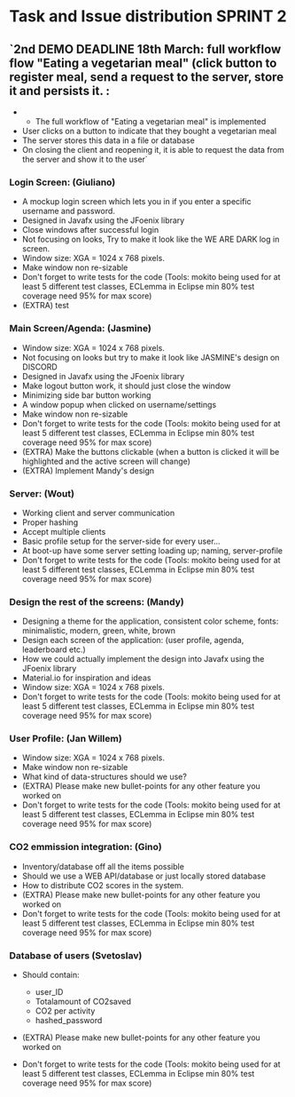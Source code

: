 # Task and Issue distribution SPRINT 2

## `2nd DEMO DEADLINE 18th March: full workflow flow "Eating a vegetarian meal" (click button to register meal, send a request to the server, store it and persists it. :
* * The full workflow of "Eating a vegetarian meal" is implemented
* User clicks on a button to indicate that they bought a vegetarian meal
* The server stores this data in a file or database
* On closing the client and reopening it, it is able to request the data from the server and show it to the user`

### Login Screen: (Giuliano)
* A mockup login screen which lets you in if you enter a specific username and password.
* Designed in Javafx using the JFoenix library
* Close windows after successful login
* Not focusing on looks,  Try to make it look like the WE ARE DARK log in screen.
* Window size: XGA = 1024 x 768 pixels.
* Make window non re-sizable
* Don't forget to write tests for the code (Tools: mokito being used for at least 5 different test classes, ECLemma in Eclipse min 80% test coverage need 95% for max score)
* (EXTRA) test

### Main Screen/Agenda: (Jasmine)
* Window size: XGA = 1024 x 768 pixels.
* Not focusing on looks but try to make it look like JASMINE's design on DISCORD
* Designed in Javafx using the JFoenix library
* Make logout button work, it should just close the window
* Minimizing side bar button working
* A window popup when clicked on username/settings
* Make window non re-sizable
* Don't forget to write tests for the code (Tools: mokito being used for at least 5 different test classes, ECLemma in Eclipse min 80% test coverage need 95% for max score)
* (EXTRA) Make the buttons clickable (when a button is clicked it will be highlighted and the active screen will change)
* (EXTRA) Implement Mandy's design

### Server: (Wout)
* Working client and server communication
* Proper hashing
* Accept multiple clients
* Basic profile setup for the server-side for every user...
* At boot-up have some server setting loading up; naming, server-profile
* Don't forget to write tests for the code (Tools: mokito being used for at least 5 different test classes, ECLemma in Eclipse min 80% test coverage need 95% for max score)

### Design the rest of the screens: (Mandy)
* Designing a theme for the application, consistent color scheme, fonts: minimalistic, modern, green, white, brown
* Design each screen of the application: (user profile, agenda, leaderboard etc.)
* How we could actually implement the design into Javafx using the JFoenix library
* Material.io for inspiration and ideas
* Window size: XGA = 1024 x 768 pixels.
* Don't forget to write tests for the code (Tools: mokito being used for at least 5 different test classes, ECLemma in Eclipse min 80% test coverage need 95% for max score)

### User Profile: (Jan Willem)
* Window size: XGA = 1024 x 768 pixels.
* Make window non re-sizable
* What kind of data-structures should we use?
* (EXTRA) Please make new bullet-points for any other feature you worked on
* Don't forget to write tests for the code (Tools: mokito being used for at least 5 different test classes, ECLemma in Eclipse min 80% test coverage need 95% for max score)

### CO2 emmission integration: (Gino)
* Inventory/database off all the items possible
* Should we use a WEB API/database or just locally stored database
* How to distribute CO2 scores in the system.
* (EXTRA) Please make new bullet-points for any other feature you worked on
* Don't forget to write tests for the code (Tools: mokito being used for at least 5 different test classes, ECLemma in Eclipse min 80% test coverage need 95% for max score)

### Database of users (Svetoslav)
* Should contain:

	* user_ID
	* Totalamount of CO2saved
	* CO2 per activity
	* hashed_password

* (EXTRA) Please make new bullet-points for any other feature you worked on 
* Don't forget to write tests for the code (Tools: mokito being used for at least 5 different test classes, ECLemma in Eclipse min 80% test coverage need 95% for max score)
